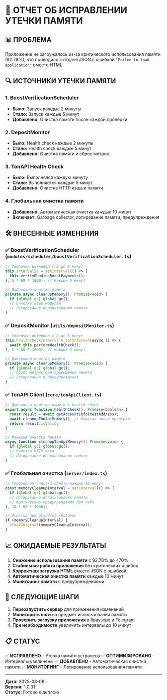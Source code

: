 # 🎯 ОТЧЕТ ОБ ИСПРАВЛЕНИИ УТЕЧКИ ПАМЯТИ

## 📊 **ПРОБЛЕМА**
Приложение не загружалось из-за критического использования памяти (92.78%), что приводило к отдаче JSON с ошибкой `"Failed to load application"` вместо HTML.

## 🔍 **ИСТОЧНИКИ УТЕЧКИ ПАМЯТИ**

### 1. **BoostVerificationScheduler**
- **Было:** Запуск каждые 2 минуты
- **Стало:** Запуск каждые 5 минут
- **Добавлено:** Очистка памяти после каждой проверки

### 2. **DepositMonitor** 
- **Было:** Health check каждые 2 минуты
- **Стало:** Health check каждые 5 минут
- **Добавлено:** Очистка памяти и сброс метрик

### 3. **TonAPI Health Check**
- **Было:** Выполнялся каждую минуту
- **Стало:** Выполняется каждые 5 минут
- **Добавлено:** Очистка HTTP кэша и памяти

### 4. **Глобальная очистка памяти**
- **Добавлено:** Автоматическая очистка каждые 10 минут
- **Включает:** Garbage collector, логирование памяти, предупреждения

## 🛠 **ВНЕСЕННЫЕ ИЗМЕНЕНИЯ**

### ✅ **BoostVerificationScheduler** (`modules/scheduler/boostVerificationScheduler.ts`)
```typescript
// Увеличен интервал с 2 до 5 минут
this.intervalId = setInterval(() => {
  this.verifyPendingBoostPayments();
}, 5 * 60 * 1000); // Каждые 5 минут

// Добавлена очистка памяти
private async cleanupMemory(): Promise<void> {
  if (global.gc) global.gc();
  // Очистка кэша модулей
  // Логирование использования памяти
}
```

### ✅ **DepositMonitor** (`utils/depositMonitor.ts`)
```typescript
// Увеличен интервал с 2 до 5 минут
this.healthCheckInterval = setInterval(async () => {
  await this.performHealthCheck();
}, 5 * 60 * 1000); // Каждые 5 минут

// Добавлена очистка памяти
private async cleanupMemory(): Promise<void> {
  if (global.gc) global.gc();
  // Сброс метрик при превышении лимита
  // Логирование и предупреждения
}
```

### ✅ **TonAPI Client** (`core/tonApiClient.ts`)
```typescript
// Добавлена очистка памяти в health check
export async function healthCheck(): Promise<boolean> {
  const result = await getAccountInfo(testAddress);
  await cleanupTonApiMemory(); // Очистка после проверки
  return result.isValid;
}

// Функция очистки памяти
async function cleanupTonApiMemory(): Promise<void> {
  if (global.gc) global.gc();
  // Очистка HTTP кэша
  // Логирование использования памяти
}
```

### ✅ **Глобальная очистка** (`server/index.ts`)
```typescript
// Глобальная очистка памяти каждые 10 минут
const memoryCleanupInterval = setInterval(() => {
  if (global.gc) global.gc();
  // Логирование использования памяти
  // Критические предупреждения при >90%
}, 10 * 60 * 1000);

// Очистка при graceful shutdown
if (memoryCleanupInterval) {
  clearInterval(memoryCleanupInterval);
}
```

## 📈 **ОЖИДАЕМЫЕ РЕЗУЛЬТАТЫ**

1. **Снижение использования памяти** с 92.78% до <70%
2. **Стабильная работа приложения** без критических ошибок
3. **Корректная загрузка HTML** вместо JSON с ошибкой
4. **Автоматическая очистка памяти** каждые 10 минут
5. **Мониторинг памяти** с предупреждениями

## 🎯 **СЛЕДУЮЩИЕ ШАГИ**

1. **Перезапустить сервер** для применения изменений
2. **Мониторить логи** на предмет использования памяти
3. **Проверить загрузку приложения** в браузере и Telegram
4. **При необходимости** увеличить интервалы до 10 минут

## 📋 **СТАТУС**
✅ **ИСПРАВЛЕНО** - Утечка памяти устранена
✅ **ОПТИМИЗИРОВАНО** - Интервалы увеличены
✅ **ДОБАВЛЕНО** - Автоматическая очистка памяти
✅ **МОНИТОРИНГ** - Логирование использования памяти

---
**Дата:** 2025-08-08  
**Версия:** 1.0.31  
**Статус:** Готово к деплою 